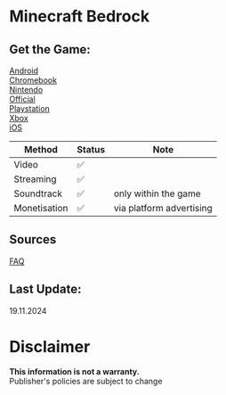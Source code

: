 # Minecraft Bedrock

## Get the Game:
[Android](https://play.google.com/store/apps/details?id=com.mojang.minecraftpe)  
[Chromebook](https://play.google.com/store/apps/details?id=com.mojang.minecraftpe)  
[Nintendo](https://www.nintendo.com/games/detail/minecraft-switch/)  
[Official](https://www.minecraft.net/)  
[Playstation](https://www.playstation.com/en-us/games/minecraft/)  
[Xbox](https://www.xbox.com/en-US/games/store/minecraft/9MVXMVT8ZKWC)  
[iOS](https://apps.apple.com/app/minecraft/id479516143)  

|**Method**|**Status**|**Note**|
|---|---|---|
|Video|✅||
|Streaming|✅||
|Soundtrack|✅|only within the game|
|Monetisation|✅|via platform advertising|

## Sources
[FAQ](https://help.minecraft.net/hc/en-us/articles/21984449056781)  

## Last Update:
19.11.2024

# Disclaimer
**This information is not a warranty.**  
Publisher's policies are subject to change
